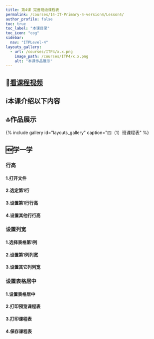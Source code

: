 ```yaml
---
title: 第4课 完善班级课程表
permalink: /courses/14-IT-Primary-4-version4/Lesson4/
author_profile: false
toc: true
toc_label: "本课目录"
toc_icon: "cog"
sidebar:
  nav: "ITPLevel-4"
layouts_gallery:
  - url: /courses/ITP4/x.x.png
    image_path: /courses/ITP4/x.x.png
    alt: "本课作品展示"
---
```

## :cinema:[看课程视频](http://study.163.com)
## :information_source:本课介绍以下内容

## :top:作品展示
{% include gallery id="layouts_gallery" caption="四（1）班课程表" %}
## :new:学一学
### 行高
#### 1.打开文件
#### 2.选定第1行
#### 3.设置第1行行高
#### 4.设置其他行行高
### 设置列宽
#### 1.选择表格第1列
#### 2.设置第1列列宽
#### 3.设置其它列列宽
### 设置表格居中
#### 1.设置表格居中
#### 2.打印预览课程表
#### 3.打印课程表
#### 4.保存课程表
